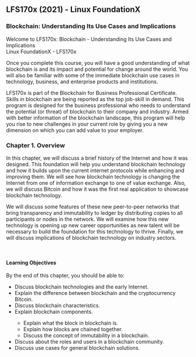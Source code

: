 ## LFS170x (2021) - Linux FoundationX

### Blockchain: Understanding Its Use Cases and Implications

Welcome to LFS170x: Blockchain - Understanding Its Use Cases and Implications  
Linux FoundationX - LFS170x
<p>
Once you complete this course, you will have a good understanding of what blockchain is and its impact and potential for change around the world. You will also be familiar with some of the immediate blockchain use cases in technology, business, and enterprise products and institutions.</p>
<p>
LFS170x is part of the Blockchain for Business Professional Certificate. Skills in blockchain are being reported as the top job-skill in demand. This program is designed for the business professional who needs to understand the potential (or threat) of blockchain to their company and industry. Armed with better information of the blockchain landscape, this program will help you rise to new challenges in your current role by giving you a new dimension on which you can add value to your employer.</p>

### Chapter 1. Overview
<p>
In this chapter, we will discuss a brief history of the Internet and how it was designed. This foundation will help you understand blockchain technology and how it builds upon the current internet protocols while enhancing and improving them. We will see how blockchain technology is changing the Internet from one of information exchange to one of value exchange. Also, we will discuss Bitcoin and how it was the first real application to showcase blockchain technology.</p>
<p>
We will discuss some features of these new peer-to-peer networks that bring transparency and immutability to ledger by distributing copies to all participants or nodes in the network. We will examine how this new technology is opening up new career opportunities as new talent will be necessary to build the foundation for this technology to thrive. Finally, we will discuss implications of blockchain technology on industry sectors.</p>
<br>
<h4 id="ch1-objs">Learning Objectives</h4>
By the end of this chapter, you should be able to:
<ul>
  <li>Discuss blockchain technologies and the early Internet.</li>
  <li>Explain the difference between blockchain and the cryptocurrency Bitcoin.</li>
  <li>Discuss blockchain characteristics.</li>
  <li>Explain blockchain components.</li>
  <ul>
    <li>Explain what the block in blockchain is.</li>
    <li>Explain how blocks are chained together.</li>
    <li>Discuss the concept of immutability in a blockchain.</li>
  </ul>
<li>Discuss about the roles and users in a blockchain community.</li>
<li>Discuss use cases for general blockchain solutions.</li>
</ul>
